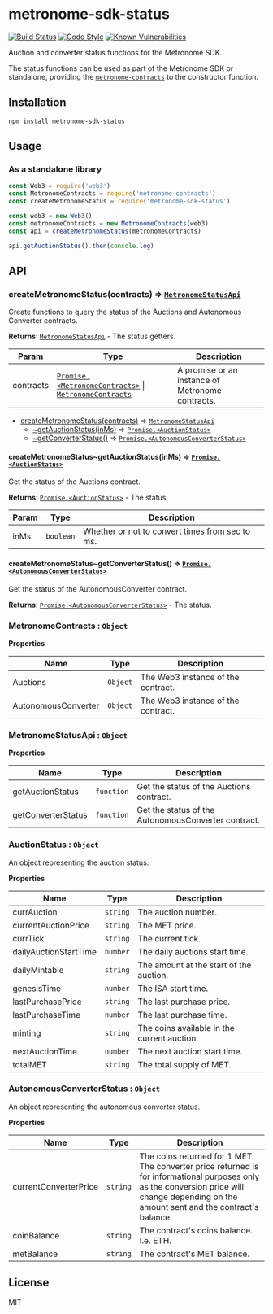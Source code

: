 # metronome-sdk-status

[![Build Status](https://travis-ci.com/autonomoussoftware/metronome-sdk-status.svg?branch=master)](https://travis-ci.com/autonomoussoftware/metronome-sdk-status)
[![Code Style](https://img.shields.io/badge/code%20style-bloq-0063a6.svg)](https://github.com/bloq/eslint-config-bloq)
[![Known Vulnerabilities](https://snyk.io/test/github/autonomoussoftware/metronome-sdk-status/badge.svg?targetFile=package.json)](https://snyk.io/test/github/autonomoussoftware/metronome-sdk-status?targetFile=package.json)

Auction and converter status functions for the Metronome SDK.

The status functions can be used as part of the Metronome SDK or standalone, providing the [`metronome-contracts`](https://github.com/autonomoussoftware/metronome-contracts-js) to the constructor function.

## Installation

```shell
npm install metronome-sdk-status
```

## Usage

### As a standalone library

```js
const Web3 = require('web3')
const MetronomeContracts = require('metronome-contracts')
const createMetronomeStatus = require('metronome-sdk-status')

const web3 = new Web3()
const metronomeContracts = new MetronomeContracts(web3)
const api = createMetronomeStatus(metronomeContracts)

api.getAuctionStatus().then(console.log)
```

## API

<a name="createMetronomeStatus"></a>

### createMetronomeStatus(contracts) ⇒ [<code>MetronomeStatusApi</code>](#MetronomeStatusApi)

Create functions to query the status of the Auctions and Autonomous Converter
contracts.

**Returns**: [<code>MetronomeStatusApi</code>](#MetronomeStatusApi) - The status getters.

| Param     | Type                                                                                                                             | Description                                      |
| --------- | -------------------------------------------------------------------------------------------------------------------------------- | ------------------------------------------------ |
| contracts | [<code>Promise.&lt;MetronomeContracts&gt;</code>](#MetronomeContracts) \| [<code>MetronomeContracts</code>](#MetronomeContracts) | A promise or an instance of Metronome contracts. |

- [createMetronomeStatus(contracts)](#createMetronomeStatus) ⇒ [<code>MetronomeStatusApi</code>](#MetronomeStatusApi)
  - [~getAuctionStatus(inMs)](#createMetronomeStatus..getAuctionStatus) ⇒ [<code>Promise.&lt;AuctionStatus&gt;</code>](#AuctionStatus)
  - [~getConverterStatus()](#createMetronomeStatus..getConverterStatus) ⇒ [<code>Promise.&lt;AutonomousConverterStatus&gt;</code>](#AutonomousConverterStatus)

<a name="createMetronomeStatus..getAuctionStatus"></a>

#### createMetronomeStatus~getAuctionStatus(inMs) ⇒ [<code>Promise.&lt;AuctionStatus&gt;</code>](#AuctionStatus)

Get the status of the Auctions contract.

**Returns**: [<code>Promise.&lt;AuctionStatus&gt;</code>](#AuctionStatus) - The status.

| Param | Type                 | Description                                     |
| ----- | -------------------- | ----------------------------------------------- |
| inMs  | <code>boolean</code> | Whether or not to convert times from sec to ms. |

<a name="createMetronomeStatus..getConverterStatus"></a>

#### createMetronomeStatus~getConverterStatus() ⇒ [<code>Promise.&lt;AutonomousConverterStatus&gt;</code>](#AutonomousConverterStatus)

Get the status of the AutonomousConverter contract.

**Returns**: [<code>Promise.&lt;AutonomousConverterStatus&gt;</code>](#AutonomousConverterStatus) - The status.  
<a name="MetronomeContracts"></a>

### MetronomeContracts : <code>Object</code>

**Properties**

| Name                | Type                | Description                        |
| ------------------- | ------------------- | ---------------------------------- |
| Auctions            | <code>Object</code> | The Web3 instance of the contract. |
| AutonomousConverter | <code>Object</code> | The Web3 instance of the contract. |

<a name="MetronomeStatusApi"></a>

### MetronomeStatusApi : <code>Object</code>

**Properties**

| Name               | Type                  | Description                                         |
| ------------------ | --------------------- | --------------------------------------------------- |
| getAuctionStatus   | <code>function</code> | Get the status of the Auctions contract.            |
| getConverterStatus | <code>function</code> | Get the status of the AutonomousConverter contract. |

<a name="AuctionStatus"></a>

### AuctionStatus : <code>Object</code>

An object representing the auction status.

**Properties**

| Name                  | Type                | Description                                 |
| --------------------- | ------------------- | ------------------------------------------- |
| currAuction           | <code>string</code> | The auction number.                         |
| currentAuctionPrice   | <code>string</code> | The MET price.                              |
| currTick              | <code>string</code> | The current tick.                           |
| dailyAuctionStartTime | <code>number</code> | The daily auctions start time.              |
| dailyMintable         | <code>string</code> | The amount at the start of the auction.     |
| genesisTime           | <code>number</code> | The ISA start time.                         |
| lastPurchasePrice     | <code>string</code> | The last purchase price.                    |
| lastPurchaseTime      | <code>number</code> | The last purchase time.                     |
| minting               | <code>string</code> | The coins available in the current auction. |
| nextAuctionTime       | <code>number</code> | The next auction start time.                |
| totalMET              | <code>string</code> | The total supply of MET.                    |

<a name="AutonomousConverterStatus"></a>

### AutonomousConverterStatus : <code>Object</code>

An object representing the autonomous converter status.

**Properties**

| Name                  | Type                | Description                                                                                                                                                                                |
| --------------------- | ------------------- | ------------------------------------------------------------------------------------------------------------------------------------------------------------------------------------------ |
| currentConverterPrice | <code>string</code> | The coins returned for 1 MET. The converter price returned is for informational purposes only as the conversion price will change depending on the amount sent and the contract's balance. |
| coinBalance           | <code>string</code> | The contract's coins balance. I.e. ETH.                                                                                                                                                    |
| metBalance            | <code>string</code> | The contract's MET balance.                                                                                                                                                                |

## License

MIT
